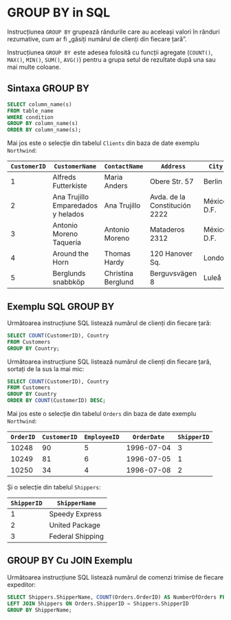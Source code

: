 # GROUP BY in SQL


Instrucțiunea `GROUP BY` grupează rândurile care au aceleași valori în rânduri rezumative, cum ar fi „găsiți numărul de clienți din fiecare țară”.

Instrucțiunea `GROUP BY `este adesea folosită cu funcții agregate (`COUNT()`, `MAX()`, `MIN()`, `SUM()`, `AVG()`) pentru a grupa setul de rezultate după una sau mai multe coloane.

## Sintaxa GROUP BY 


```sql
SELECT column_name(s)
FROM table_name
WHERE condition
GROUP BY column_name(s)
ORDER BY column_name(s);
```

Mai jos este o selecție din tabelul `Clients` din baza de date exemplu `Northwind`:

| `CustomerID` | `CustomerName`                      | `ContactName`      | `Address`                   | `City`           | `PostalCode` | `Country` |
|------------|----------------------------------|-------------------|---------------------------|----------------|------------|---------|
| 1          | Alfreds Futterkiste              | Maria Anders      | Obere Str. 57             | Berlin         | 12209      | Germany |
| 2          | Ana Trujillo Emparedados y helados| Ana Trujillo     | Avda. de la Constitución 2222 | México D.F.  | 05021      | Mexico  |
| 3          | Antonio Moreno Taquería          | Antonio Moreno    | Mataderos 2312            | México D.F.    | 05023      | Mexico  |
| 4          | Around the Horn                   | Thomas Hardy      | 120 Hanover Sq.           | London         | WA1 1DP    | UK      |
| 5          | Berglunds snabbköp                | Christina Berglund| Berguvsvägen 8            | Luleå          | S-958 22   | Sweden  |


## Exemplu SQL GROUP BY 
Următoarea instrucțiune SQL listează numărul de clienți din fiecare țară:

```sql
SELECT COUNT(CustomerID), Country
FROM Customers
GROUP BY Country;
```

Următoarea instrucțiune SQL listează numărul de clienți din fiecare țară, sortați de la sus la mai mic:

```sql
SELECT COUNT(CustomerID), Country
FROM Customers
GROUP BY Country
ORDER BY COUNT(CustomerID) DESC;
```

Mai jos este o selecție din tabelul `Orders` din baza de date exemplu `Northwind`:

| `OrderID` | `CustomerID` | `EmployeeID` | `OrderDate`  | `ShipperID` |
|---------|------------|------------|------------|-----------|
| 10248   | 90         | 5          | 1996-07-04 | 3         |
| 10249   | 81         | 6          | 1996-07-05 | 1         |
| 10250   | 34         | 4          | 1996-07-08 | 2         |


Și o selecție din tabelul `Shippers`:

| `ShipperID` | `ShipperName`      |
|-----------|------------------|
| 1         | Speedy Express   |
| 2         | United Package   |
| 3         | Federal Shipping |

## GROUP BY Cu JOIN Exemplu
Următoarea instrucțiune SQL listează numărul de comenzi trimise de fiecare expeditor:

```sql
SELECT Shippers.ShipperName, COUNT(Orders.OrderID) AS NumberOfOrders FROM Orders
LEFT JOIN Shippers ON Orders.ShipperID = Shippers.ShipperID
GROUP BY ShipperName;
```


